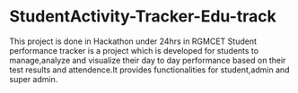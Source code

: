 # StudentActivity-Tracker-Edu-track
This project is done in Hackathon under 24hrs in RGMCET  Student performance tracker is a project which is developed for students to manage,analyze and visualize their day to day performance based on their test results and attendence.It provides functionalities for student,admin and super admin.

